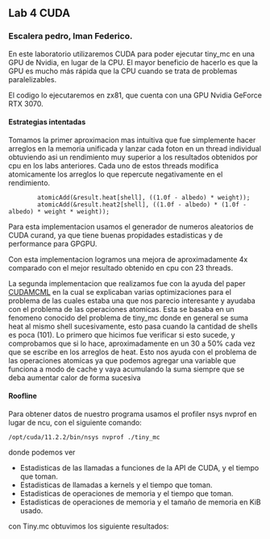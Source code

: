 ## Lab 4 CUDA

### Escalera pedro, Iman Federico.

En este laboratorio utilizaremos CUDA para poder ejecutar tiny_mc en una GPU de Nvidia, en lugar de la CPU. El mayor beneficio de hacerlo es que la GPU es mucho más rápida que la CPU cuando se trata de problemas paralelizables.

El codigo lo ejecutaremos en zx81, que cuenta con una GPU Nvidia GeForce RTX 3070.


#### Estrategias intentadas
Tomamos la primer aproximacion mas intuitiva que fue simplemente hacer arreglos en la memoria unificada y lanzar cada foton en un thread individual obtuviendo asi un rendimiento muy superior a los resultados obtenidos por cpu en los labs anteriores. Cada uno de estos threads modifica atomicamente los arreglos lo que repercute negativamente en el rendimiento.

            atomicAdd(&result.heat[shell], ((1.0f - albedo) * weight));
            atomicAdd(&result.heat2[shell], ((1.0f - albedo) * (1.0f - albedo) * weight * weight));

Para esta implementacion usamos el generador de numeros 
aleatorios de CUDA curand, ya que tiene buenas propidades estadisticas y de performance para GPGPU. 

Con esta implementacion logramos una mejora de aproximadamente 4x comparado con el mejor resultado obtenido en cpu con 23 threads.


La segunda implementacion que realizamos fue con la ayuda del paper [CUDAMCML](https://www.atomic.physics.lu.se/fileadmin/atomfysik/Biophotonics/Software/CUDAMCML.pdf)
en la cual se explicaban varias optimizaciones para el problema de las cuales estaba una que nos parecio interesante y ayudaba con el problema de las operaciones atomicas.
Esta se basaba en un fenomeno conocido del problema de tiny_mc donde en general se suma heat al mismo shell sucesivamente, esto pasa cuando la cantidad de shells es poca (101). Lo primero que hicimos fue verificar si esto sucede, y comprobamos que si lo hace, aproximadamente en un 30 a 50% cada vez que se escribe en los arreglos de heat.
Esto nos ayuda con el problema de las operaciones atomicas ya que podemos agregar una variable que funciona a modo de cache y vaya acumulando la suma siempre que se deba aumentar calor de forma sucesiva  




#### Roofline

Para obtener datos de nuestro programa usamos el profiler nsys nvprof en lugar de ncu, con el siguiente comando:

    /opt/cuda/11.2.2/bin/nsys nvprof ./tiny_mc

donde podemos ver 
- Estadisticas de las llamadas a funciones de la API de CUDA, y el tiempo que toman.
- Estadisticas de llamadas a kernels y el tiempo que toman.
- Estadisticas de operaciones de memoria y el tiempo que toman.
- Estadisticas de operaciones de memoria y el tamaño de memoria en KiB usado.

con Tiny.mc obtuvimos los siguiente resultados:

